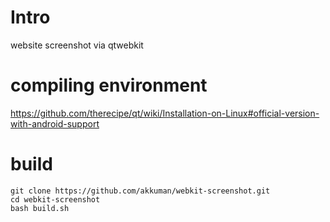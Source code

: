 # Intro

website screenshot via qtwebkit

# compiling environment

https://github.com/therecipe/qt/wiki/Installation-on-Linux#official-version-with-android-support


# build

```
git clone https://github.com/akkuman/webkit-screenshot.git
cd webkit-screenshot
bash build.sh
```
